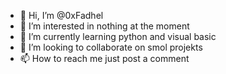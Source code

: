 - 👋 Hi, I’m @0xFadhel
- 👀 I’m interested in nothing at the moment
- 🌱 I’m currently learning python and visual basic
- 💞️ I’m looking to collaborate on smol projekts
- 📫 How to reach me just post a comment

<!---
0xFadhel/0xFadhel is a ✨ special ✨ repository because its `README.md` (this file) appears on your GitHub profile.
You can click the Preview link to take a look at your changes.
--->
